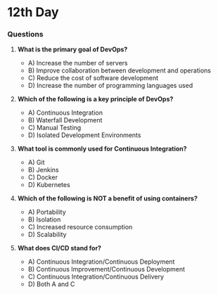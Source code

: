 # 12th Day


### Questions

1. **What is the primary goal of DevOps?**
   - A) Increase the number of servers
   - B) Improve collaboration between development and operations
   - C) Reduce the cost of software development
   - D) Increase the number of programming languages used

2. **Which of the following is a key principle of DevOps?**
   - A) Continuous Integration
   - B) Waterfall Development
   - C) Manual Testing
   - D) Isolated Development Environments

3. **What tool is commonly used for Continuous Integration?**
   - A) Git
   - B) Jenkins
   - C) Docker
   - D) Kubernetes

4. **Which of the following is NOT a benefit of using containers?**
   - A) Portability
   - B) Isolation
   - C) Increased resource consumption
   - D) Scalability

5. **What does CI/CD stand for?**
   - A) Continuous Integration/Continuous Deployment
   - B) Continuous Improvement/Continuous Development
   - C) Continuous Integration/Continuous Delivery
   - D) Both A and C
